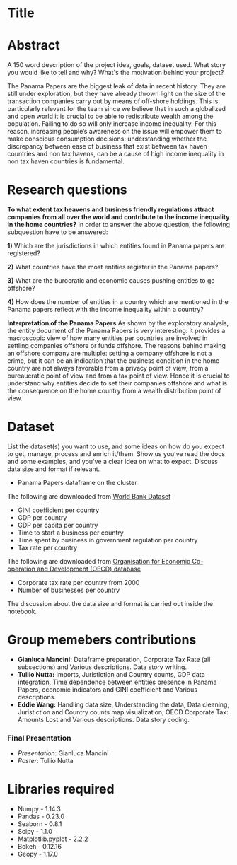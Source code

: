 # Title

# Abstract
A 150 word description of the project idea, goals, dataset used. What story you would like to tell and why? What's the motivation behind your project?

The Panama Papers are the biggest leak of data in recent history. They are still under exploration, but they have already thrown light on the size of the transaction companies carry out by means of off-shore holdings. This is particularly relevant for the team since we believe that in such a globalized and open world it is crucial to be able to redistribute wealth among the population. Failing to do so will only increase income inequality. For this reason, increasing people’s awareness on the issue will empower them to make conscious consumption decisions: understanding whether the discrepancy between ease of business that exist between tax haven countries and non tax havens, can be a cause of high income inequality in non tax haven countries is fundamental. 


# Research questions

 
**To what extent tax heavens and business friendly regulations attract companies from all over the world and contribute to the income inequality in the home countries?**
In order to answer the above question, the following subquestion have to be answered:

**1)** Which are the jurisdictions in which entities found in Panama papers are registered?

**2)** What countries have the most entities register in the Panama papers?

**3)** What are the burocratic and economic causes pushing entities to go offshore?

**4)** How does the number of entities in a country which are mentioned in the Panama papers reflect with the income inequality within a country?

**Interpretation of the Panama Papers**
As shown by the exploratory analysis, the entity document of the Panama Papers is very interesting: it provides a macroscopic view of how many entities per countries are involved in settling companies offshore or funds offshore. The reasons behind making an offshore company are multiple: setting a company offshore is not a crime, but it can be an indication that the business condition in the home country are not always favorable from a privacy point of view, from a bureaucratic point of view and from a tax point of view. Hence it is crucial to understand why entities decide to set their companies offshore and what is the consequence on the home country from a wealth distribution point of view.


# Dataset
List the dataset(s) you want to use, and some ideas on how do you expect to get, manage, process and enrich it/them. Show us you've read the docs and some examples, and you've a clear idea on what to expect. Discuss data size and format if relevant.

 - Panama Papers dataframe on the cluster
 
 The following are downloaded from [World Bank Dataset](https://data.worldbank.org)
 - GINI coefficient per country
 - GDP per country
 - GDP per capita per country
 - Time to start a business per country
 - Time spent by business in government regulation per country
 - Tax rate per country 
 
 The following are downloaded from [Organisation for Economic Co-operation and Development (OECD) database](https://data.oecd.org/)
 - Corporate tax rate per country from 2000
 - Number of businesses per country

The discussion about the data size and format is carried out inside the notebook.

# Group memebers contributions 
 - **Gianluca Mancini:** Dataframe preparation, Corporate Tax Rate (all subsections) and Various descriptions. Data story writing.
 - **Tullio Nutta:** Imports, Juristiction and Country counts, GDP data integration, Time dependence between entities presence in Panama Papers, economic indicators and GINI coefficient and Various descriptions.
 - **Eddie Wang:** Handling data size, Understanding the data, Data cleaning, Juristiction and Country counts map visualization, OECD Corporate Tax: Amounts Lost and Various descriptions. Data story coding.
 
### Final Presentation
- *Presentation*: Gianluca Mancini 
- *Poster*: Tullio Nutta

# Libraries required
 - Numpy - 1.14.3
 - Pandas - 0.23.0
 - Seaborn - 0.8.1
 - Scipy - 1.1.0
 - Matplotlib.pyplot - 2.2.2
 - Bokeh - 0.12.16
 - Geopy - 1.17.0


